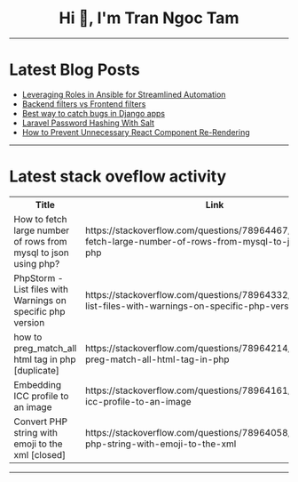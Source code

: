 <h1 align="center">Hi 👋, I'm Tran Ngoc Tam</h1>

---

# Latest Blog Posts 
<!-- BLOG-POST-LIST:START -->
- [Leveraging Roles in Ansible for Streamlined Automation](https://dev.to/ophelie/leveraging-roles-in-ansible-for-streamlined-automation-b46)
- [Backend filters vs Frontend filters](https://dev.to/shubhamtiwari909/backend-filters-vs-frontend-filters-1k4a)
- [Best way to catch bugs in Django apps](https://dev.to/stokry/best-way-to-catch-bugs-in-django-apps-48d9)
- [Laravel Password Hashing With Salt](https://dev.to/inspector/laravel-password-hashing-with-salt-198o)
- [How to Prevent Unnecessary React Component Re-Rendering](https://dev.to/harshsolanki05/how-to-prevent-unnecessary-react-component-re-rendering-3jg6)
<!-- BLOG-POST-LIST:END -->

---

# Latest stack oveflow activity
<table>
  <tr><th>Title</th><th>Link</th></tr>
  <!-- STACKOVERFLOW:START --><tr><td>How to fetch large number of rows from mysql to json using php?</td><td>https://stackoverflow.com/questions/78964467/how-to-fetch-large-number-of-rows-from-mysql-to-json-using-php</td></tr><tr><td>PhpStorm - List files with Warnings on specific php version</td><td>https://stackoverflow.com/questions/78964332/phpstorm-list-files-with-warnings-on-specific-php-version</td></tr><tr><td>how to preg_match_all html tag in php [duplicate]</td><td>https://stackoverflow.com/questions/78964214/how-to-preg-match-all-html-tag-in-php</td></tr><tr><td>Embedding ICC profile to an image</td><td>https://stackoverflow.com/questions/78964161/embedding-icc-profile-to-an-image</td></tr><tr><td>Convert PHP string with emoji to the xml [closed]</td><td>https://stackoverflow.com/questions/78964058/convert-php-string-with-emoji-to-the-xml</td></tr><!-- STACKOVERFLOW:END -->
</table>

---


